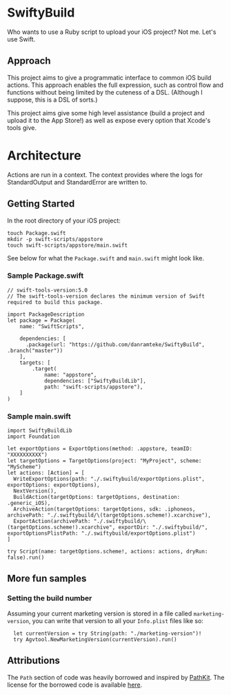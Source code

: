 # SwiftyBuild

Who wants to use a Ruby script to upload your iOS project? Not me. Let's use Swift.

## Approach

This project aims to give a programmatic interface to common iOS build actions. 
This approach enables the full expression, such as control flow and functions without 
being limited by the cuteness of a DSL. 
(Although I suppose, this is a DSL of sorts.)

This project aims give some high level assistance (build a project and upload it to the App Store!) 
as well as expose every option that Xcode's tools give.

# Architecture

Actions are run in a context. The context provides where the logs for StandardOutput and 
StandardError are written to.


## Getting Started

In the root directory of your iOS project:

    touch Package.swift
    mkdir -p swift-scripts/appstore
    touch swift-scripts/appstore/main.swift

See below for what the `Package.swift` and `main.swift` might look like.

### Sample Package.swift

    // swift-tools-version:5.0
    // The swift-tools-version declares the minimum version of Swift required to build this package.

    import PackageDescription
    let package = Package(
        name: "SwiftScripts",

        dependencies: [
          .package(url: "https://github.com/danramteke/SwiftyBuild", .branch("master"))
        ],
        targets: [
            .target(
                name: "appstore",
                dependencies: ["SwiftyBuildLib"],
                path: "swift-scripts/appstore"),
        ]
    )

### Sample main.swift

    import SwiftyBuildLib
    import Foundation

    let exportOptions = ExportOptions(method: .appstore, teamID: "XXXXXXXXXX")
    let targetOptions = TargetOptions(project: "MyProject", scheme: "MyScheme")
    let actions: [Action] = [
      WriteExportOptions(path: "./.swiftybuild/exportOptions.plist", exportOptions: exportOptions),
      NextVersion(),
      BuildAction(targetOptions: targetOptions, destination: .generic_iOS),
      ArchiveAction(targetOptions: targetOptions, sdk: .iphoneos, archivePath: "./.swiftybuild/\(targetOptions.scheme!).xcarchive"),
      ExportAction(archivePath: "./.swiftybuild/\(targetOptions.scheme!).xcarchive", exportDir: "./.swiftybuild/", exportOptionsPlistPath: "./.swiftybuild/exportOptions.plist")
    ]

    try Script(name: targetOptions.scheme!, actions: actions, dryRun: false).run()

## More fun samples

### Setting the build number

Assuming your current marketing version is stored in a file called `marketing-version`, you can write that version to all your `Info.plist` files like so:

      let currentVersion = try String(path: "./marketing-version")!
      try Agvtool.NewMarketingVersion(currentVersion).run()

## Attributions

The `Path` section of code was heavily borrowed and inspired by [PathKit](https://github.com/kylef/PathKit/blob/master/Sources/PathKit.swift). The license for the borrowed code is available [here](https://github.com/kylef/PathKit/blob/master/LICENSE).